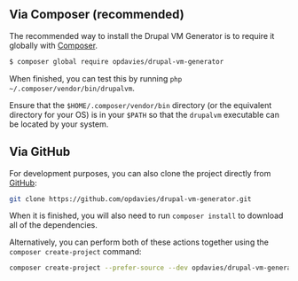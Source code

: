 ## Via Composer (recommended)

The recommended way to install the Drupal VM Generator is to require it globally with [Composer][0].

```bash
$ composer global require opdavies/drupal-vm-generator
```

When finished, you can test this by running `php ~/.composer/vendor/bin/drupalvm`.

Ensure that the `$HOME/.composer/vendor/bin` directory (or the equivalent directory for your OS) is in your `$PATH` so that the `drupalvm` executable can be located by your system.

## Via GitHub

For development purposes, you can also clone the project directly from [GitHub][1]:

```bash
git clone https://github.com/opdavies/drupal-vm-generator.git
```

When it is finished, you will also need to run `composer install` to download all of the dependencies.

Alternatively, you can perform both of these actions together using the `composer create-project` command:

```bash
composer create-project --prefer-source --dev opdavies/drupal-vm-generator:@dev
```

[0]: https://getcomposer.org
[1]: https://github.com/opdavies/drupal-vm-generator
